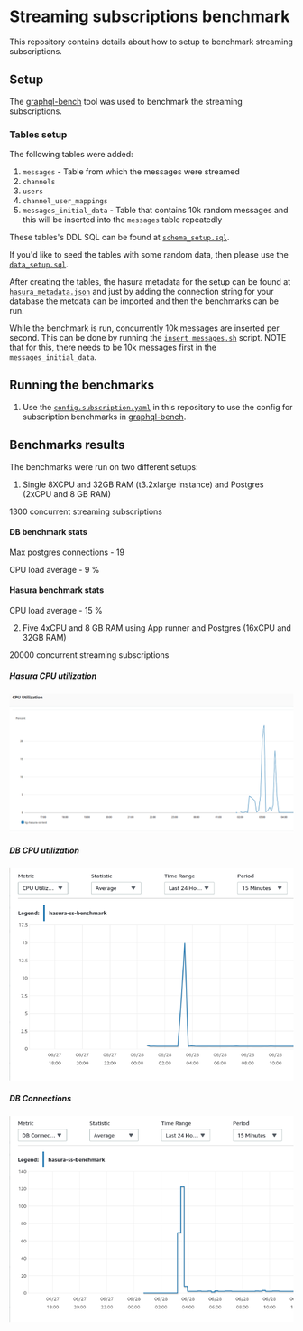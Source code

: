 # Streaming subscriptions benchmark

This repository contains details about how to setup to benchmark streaming subscriptions.

## Setup

The [graphql-bench](https://github.com/hasura/graphql-bench) tool
was used to benchmark the streaming subscriptions.

### Tables setup

The following tables were added:

1. `messages` - Table from which the messages were streamed
2. `channels`
3. `users`
4. `channel_user_mappings`
5. `messages_initial_data` - Table that contains 10k random messages and this will be inserted into the `messages` table repeatedly

These tables's DDL SQL can be found at [`schema_setup.sql`](https://github.com/hasura/streaming-subscriptions-benchmark/blob/main/schema_setup.sql).

If you'd like to seed the tables with some random data, then please use the [`data_setup.sql`](https://github.com/hasura/streaming-subscriptions-benchmark/blob/main/data_setup.sql).

After creating the tables, the hasura metadata for the setup can be found at
[`hasura_metadata.json`](https://github.com/hasura/streaming-subscriptions-benchmark/blob/main/hasura_metadata.json) and just by adding the connection string for your database
the metdata can be imported and then the benchmarks can be run.

While the benchmark is run, concurrently 10k messages are inserted per second.
This can be done by running the [`insert_messages.sh`](https://github.com/hasura/streaming-subscriptions-benchmark/blob/main/insert_messages.sh) script. NOTE that for this,
there needs to be 10k messages first in the `messages_initial_data`.

## Running the benchmarks

1. Use the [`config.subscription.yaml`](https://github.com/hasura/streaming-subscriptions-benchmark/blob/main/insert_messages.sh) in this repository to use the config for subscription benchmarks in [graphql-bench](https://github.com/hasura/graphql-bench).

## Benchmarks results

The benchmarks were run on two different setups:

1. Single 8XCPU and 32GB RAM (t3.2xlarge instance) and Postgres (2xCPU and 8 GB RAM) 

1300 concurrent streaming subscriptions

#### DB benchmark stats

Max postgres connections - 19

CPU load average  - 9 %

#### Hasura benchmark stats

CPU load average - 15 %

2. Five 4xCPU and 8 GB RAM using App runner and Postgres (16xCPU and 32GB RAM)

20000 concurrent streaming subscriptions

##### Hasura CPU utilization

![CPU Utilization](cpu_utlization_five_instances.png)

##### DB CPU utilization
![DB CPU Utilization](massive_DB_CPU_utlization.png)

##### DB Connections
![DB connections](db_connections_massive_db.png)
